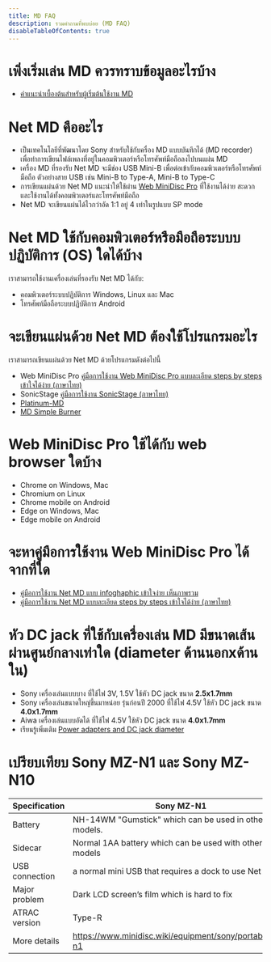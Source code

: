 ```yaml
---
title: MD FAQ
description: รวมคำถามที่พบบ่อย (MD FAQ)
disableTableOfContents: true
---
```


# เพิ่งเริ่มเล่น MD ควรทราบข้อมูลอะไรบ้าง
- [คำแนะนำเบื้องต้นสำหรับผู้เริ่มต้นใช้งาน MD](https://www.onlyminidisc.com/getting-started-th)

# Net MD คืออะไร
- เป็นเทคโนโลยีที่พัฒนาโดย Sony สำหรับใช้กับครื่อง MD แบบบันทึกได้ (MD recorder) เพื่อทำการเขียนไฟล์เพลงที่อยู่ในคอมพิวเตอร์หรือโทรศัพท์มือถือลงไปบนแผ่น MD
- เครื่อง MD ที่รองรับ Net MD จะมีช่อง USB Mini-B เพื่อต่อเข้ากับคอมพิวเตอร์หรือโทรศัพท์มือถือ ตัวอย่างสาย USB เช่น Mini-B to Type-A, Mini-B to Type-C
- การเขียนแผ่นด้วย Net MD แนะนำให้ใช้ผ่าน [Web MiniDisc Pro](https://www.onlyminidisc.com/netmd/web-minidisc-user-guide-th) ที่ใช้งานได้ง่าย สะดวก และใช้งานได้ทั้งคอมพิวเตอร์และโทรศัพท์มือถือ
- Net MD จะเขียนแผ่นได้ไวกว่าอัด 1:1 อยู่ 4 เท่าในรูปแบบ SP mode

# Net MD ใช้กับคอมพิวเตอร์หรือมือถือระบบบปฏิบัติการ (OS) ใดได้บ้าง
เราสามารถใช้งานเครื่องเล่นที่รองรับ Net MD ได้กับ:
- คอมพิวเตอร์ระบบปฏิบัติการ Windows, Linux และ Mac
- โทรศัพท์มือถือระบบปฏิบัติการ Android


# จะเขียนแผ่นด้วย Net MD ต้องใช้โปรแกรมอะไร
เราสามารถเขียนแผ่นด้วย Net MD ด้วยโปรแกรมดังต่อไปนี้
- Web MiniDisc Pro [คู่มือการใช้งาน Web MiniDisc Pro แบบละเอียด steps by steps เข้าใจได้ง่าย (ภาษาไทย)](https://www.onlyminidisc.com/netmd/web-minidisc-user-guide-th)
- SonicStage [คู่มือการใช้งาน SonicStage (ภาษาไทย)](https://www.onlyminidisc.com/netmd/sonic-stage-manual)
- [Platinum-MD](https://platinum-md.app/)
- [MD Simple Burner](https://www.onlyminidisc.com/netmd/md-simple-burner-manual)

# Web MiniDisc Pro ใช้ได้กับ web browser ใดบ้าง
- Chrome on Windows, Mac
- Chromium on Linux
- Chrome mobile on Android
- Edge on Windows, Mac
- Edge mobile on Android

# จะหาคู่มือการใช้งาน Web MiniDisc Pro ได้จากที่ใด
- [คู่มือการใช้งาน Net MD แบบ infoghaphic เข้าใจง่าย เห็นภาพรวม](https://www.onlyminidisc.com/netmd/netmd-infographic)
- [คู่มือการใช้งาน Net MD แบบละเอียด steps by steps เข้าใจได้ง่าย (ภาษาไทย)](https://www.onlyminidisc.com/netmd/web-minidisc-user-guide-th)

# หัว DC jack ที่ใช้กับเครื่องเล่น MD มีขนาดเส้นผ่านศูนย์กลางเท่าใด (diameter ด้านนอกxด้านใน)
- Sony เครื่องเล่นแบบบาง ที่ใช้ไฟ 3V, 1.5V ใช้หัว DC jack ขนาด **2.5x1.7mm**
- Sony เครื่องเล่นขนาดใหญ่ขึ้นมาหน่อย รุ่นก่อนปี 2000 ที่ใช้ไฟ 4.5V ใช้หัว DC jack ขนาด **4.0x1.7mm**
- Aiwa เครื่องเล่นแบบอัดได้ ที่ใช้ไฟ 4.5V ใช้หัว DC jack ขนาด **4.0x1.7mm**
- เรียนรู้เพิ่มเติม [Power adapters and DC jack diameter](https://www.onlyminidisc.com/useful-resources/md-player-parts-and-accessories#power-adapters-and-dc-jack-diameter)

# เปรียบเทียบ Sony MZ-N1 และ Sony MZ-N10

| Specification  | Sony MZ-N1                                              | Sony MZ-N10                                                              |
|----------------|---------------------------------------------------------|--------------------------------------------------------------------------|
| Battery        | NH-14WM "Gumstick" which can be used in other models.   | Internal battery (3.7v)                                                  |
| Sidecar        | Normal 1AA battery which can be used with other models  | 1xAA with a special proprietary connection, specific to N10              |
| USB connection | a normal mini USB that requires a dock to use Net MD    | a proprietary USB cable which can be used with or without a dock         |
| Major problem  | Dark LCD screen’s film which is hard to fix             | It is hard to find a a proprietary USB cable and an old internal battery |
| ATRAC version  | Type-R                                                  | Type-S                                                                   |
| More details   | https://www.minidisc.wiki/equipment/sony/portable/mz-n1 | https://www.minidisc.wiki/equipment/sony/portable/mz-n10                 |

